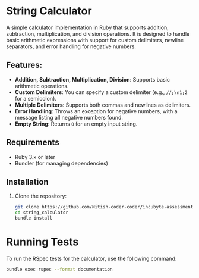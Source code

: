 # String Calculator

A simple calculator implementation in Ruby that supports addition, subtraction, multiplication, and division operations. It is designed to handle basic arithmetic expressions with support for custom delimiters, newline separators, and error handling for negative numbers.

## Features:
- **Addition, Subtraction, Multiplication, Division**: Supports basic arithmetic operations.
- **Custom Delimiters**: You can specify a custom delimiter (e.g., `//;\n1;2` for a semicolon).
- **Multiple Delimiters**: Supports both commas and newlines as delimiters.
- **Error Handling**: Throws an exception for negative numbers, with a message listing all negative numbers found.
- **Empty String**: Returns `0` for an empty input string.
  
## Requirements
- Ruby 3.x or later
- Bundler (for managing dependencies)

## Installation
1. Clone the repository:
   ```bash
   git clone https://github.com/Nitish-coder-coder/incubyte-assessment.git
   cd string_calculator
   bundle install

# Running Tests
To run the RSpec tests for the calculator, use the following command:
  ```bash
  bundle exec rspec --format documentation

